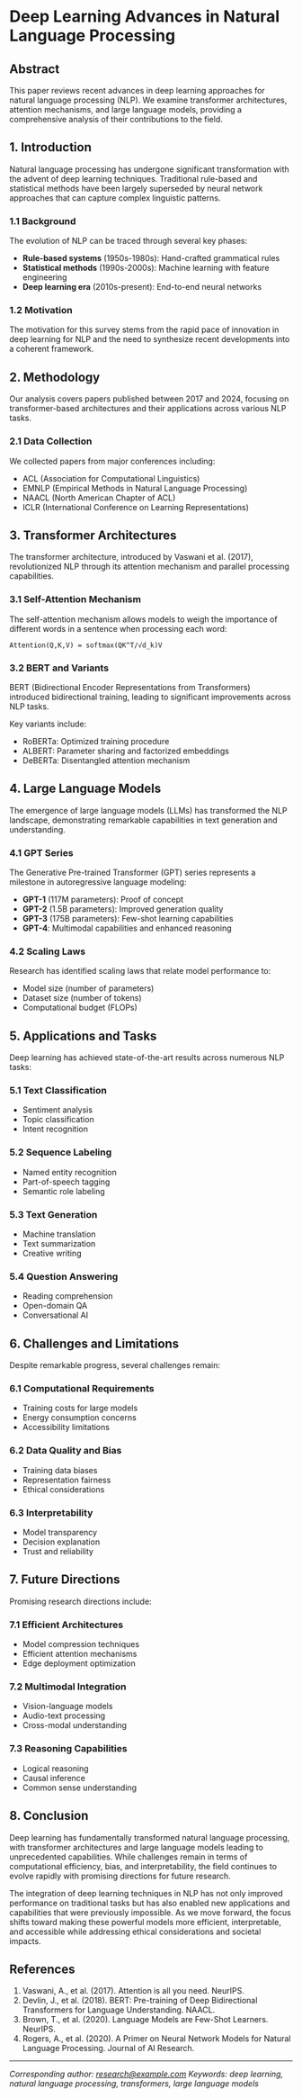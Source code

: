 # Deep Learning Advances in Natural Language Processing

## Abstract

This paper reviews recent advances in deep learning approaches for natural language processing (NLP). We examine transformer architectures, attention mechanisms, and large language models, providing a comprehensive analysis of their contributions to the field.

## 1. Introduction

Natural language processing has undergone significant transformation with the advent of deep learning techniques. Traditional rule-based and statistical methods have been largely superseded by neural network approaches that can capture complex linguistic patterns.

### 1.1 Background

The evolution of NLP can be traced through several key phases:

- **Rule-based systems** (1950s-1980s): Hand-crafted grammatical rules
- **Statistical methods** (1990s-2000s): Machine learning with feature engineering
- **Deep learning era** (2010s-present): End-to-end neural networks

### 1.2 Motivation

The motivation for this survey stems from the rapid pace of innovation in deep learning for NLP and the need to synthesize recent developments into a coherent framework.

## 2. Methodology

Our analysis covers papers published between 2017 and 2024, focusing on transformer-based architectures and their applications across various NLP tasks.

### 2.1 Data Collection

We collected papers from major conferences including:

- ACL (Association for Computational Linguistics)
- EMNLP (Empirical Methods in Natural Language Processing)
- NAACL (North American Chapter of ACL)
- ICLR (International Conference on Learning Representations)

## 3. Transformer Architectures

The transformer architecture, introduced by Vaswani et al. (2017), revolutionized NLP through its attention mechanism and parallel processing capabilities.

### 3.1 Self-Attention Mechanism

The self-attention mechanism allows models to weigh the importance of different words in a sentence when processing each word:

```
Attention(Q,K,V) = softmax(QK^T/√d_k)V
```

### 3.2 BERT and Variants

BERT (Bidirectional Encoder Representations from Transformers) introduced bidirectional training, leading to significant improvements across NLP tasks.

Key variants include:
- RoBERTa: Optimized training procedure
- ALBERT: Parameter sharing and factorized embeddings
- DeBERTa: Disentangled attention mechanism

## 4. Large Language Models

The emergence of large language models (LLMs) has transformed the NLP landscape, demonstrating remarkable capabilities in text generation and understanding.

### 4.1 GPT Series

The Generative Pre-trained Transformer (GPT) series represents a milestone in autoregressive language modeling:

- **GPT-1** (117M parameters): Proof of concept
- **GPT-2** (1.5B parameters): Improved generation quality
- **GPT-3** (175B parameters): Few-shot learning capabilities
- **GPT-4**: Multimodal capabilities and enhanced reasoning

### 4.2 Scaling Laws

Research has identified scaling laws that relate model performance to:
- Model size (number of parameters)
- Dataset size (number of tokens)
- Computational budget (FLOPs)

## 5. Applications and Tasks

Deep learning has achieved state-of-the-art results across numerous NLP tasks:

### 5.1 Text Classification
- Sentiment analysis
- Topic classification
- Intent recognition

### 5.2 Sequence Labeling
- Named entity recognition
- Part-of-speech tagging
- Semantic role labeling

### 5.3 Text Generation
- Machine translation
- Text summarization
- Creative writing

### 5.4 Question Answering
- Reading comprehension
- Open-domain QA
- Conversational AI

## 6. Challenges and Limitations

Despite remarkable progress, several challenges remain:

### 6.1 Computational Requirements
- Training costs for large models
- Energy consumption concerns
- Accessibility limitations

### 6.2 Data Quality and Bias
- Training data biases
- Representation fairness
- Ethical considerations

### 6.3 Interpretability
- Model transparency
- Decision explanation
- Trust and reliability

## 7. Future Directions

Promising research directions include:

### 7.1 Efficient Architectures
- Model compression techniques
- Efficient attention mechanisms
- Edge deployment optimization

### 7.2 Multimodal Integration
- Vision-language models
- Audio-text processing
- Cross-modal understanding

### 7.3 Reasoning Capabilities
- Logical reasoning
- Causal inference
- Common sense understanding

## 8. Conclusion

Deep learning has fundamentally transformed natural language processing, with transformer architectures and large language models leading to unprecedented capabilities. While challenges remain in terms of computational efficiency, bias, and interpretability, the field continues to evolve rapidly with promising directions for future research.

The integration of deep learning techniques in NLP has not only improved performance on traditional tasks but has also enabled new applications and capabilities that were previously impossible. As we move forward, the focus shifts toward making these powerful models more efficient, interpretable, and accessible while addressing ethical considerations and societal impacts.

## References

1. Vaswani, A., et al. (2017). Attention is all you need. NeurIPS.
2. Devlin, J., et al. (2018). BERT: Pre-training of Deep Bidirectional Transformers for Language Understanding. NAACL.
3. Brown, T., et al. (2020). Language Models are Few-Shot Learners. NeurIPS.
4. Rogers, A., et al. (2020). A Primer on Neural Network Models for Natural Language Processing. Journal of AI Research.

---

*Corresponding author: research@example.com*
*Keywords: deep learning, natural language processing, transformers, large language models*